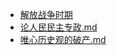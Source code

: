 - [解放战争时期](./解放战争时期)
- [论人民民主专政.md](3000-自考\资料\KM01-中国近现代史纲要\05-中国近现代历史文献选集\1840-1949\解放战争时期\论人民民主专政.md)
- [唯心历史观的破产.md](3000-自考\资料\KM01-中国近现代史纲要\05-中国近现代历史文献选集\1840-1949\解放战争时期\唯心历史观的破产.md)